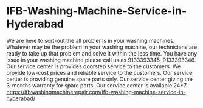 # IFB-Washing-Machine-Service-in-Hyderabad
 We are here to sort-out the all problems in your washing machines. Whatever may be the problem in your washing machine, our technicians are ready to take up that problem and solve it within the less time. You have any issue in your washing machine please call us as 9133393345, 9133393346. Our service center is provides doorstep service to the customers. We provide low-cost prices and reliable service to the customers. Our service center is providing genuine spare parts only. Our service center giving the 3-months warranty for spare parts. Our service center is available  24*7.  https://ifbwashingmachinerepair.com/ifb-washing-machine-service-in-hyderabad/
